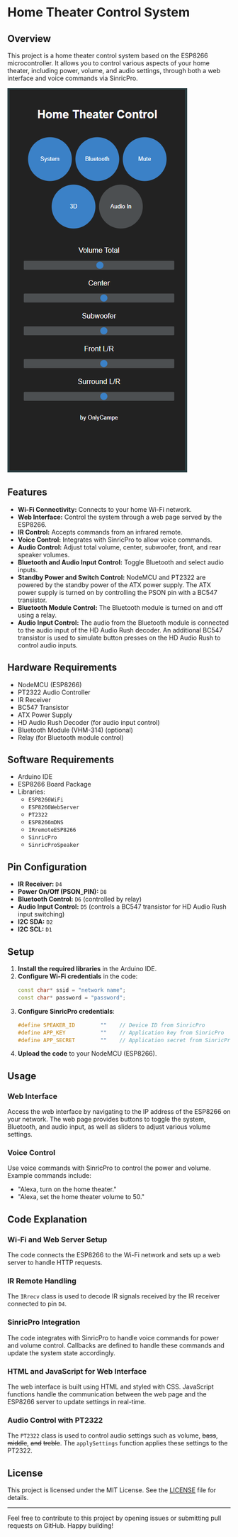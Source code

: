 # Home Theater Control System

## Overview

This project is a home theater control system based on the ESP8266 microcontroller. It allows you to control various aspects of your home theater, including power, volume, and audio settings, through both a web interface and voice commands via SinricPro.

![web interface](img/Home.local.png)



## Features

- **Wi-Fi Connectivity:** Connects to your home Wi-Fi network.
- **Web Interface:** Control the system through a web page served by the ESP8266.
- **IR Control:** Accepts commands from an infrared remote.
- **Voice Control:** Integrates with SinricPro to allow voice commands.
- **Audio Control:** Adjust total volume, center, subwoofer, front, and rear speaker volumes.
- **Bluetooth and Audio Input Control:** Toggle Bluetooth and select audio inputs.
- **Standby Power and Switch Control:** NodeMCU and PT2322 are powered by the standby power of the ATX power supply. The ATX power supply is turned on by controlling the PSON pin with a BC547 transistor.
- **Bluetooth Module Control:** The Bluetooth module is turned on and off using a relay.
- **Audio Input Control:** The audio from the Bluetooth module is connected to the audio input of the HD Audio Rush decoder. An additional BC547 transistor is used to simulate button presses on the HD Audio Rush to control audio inputs.


## Hardware Requirements

- NodeMCU (ESP8266)
- PT2322 Audio Controller
- IR Receiver
- BC547 Transistor
- ATX Power Supply
- HD Audio Rush Decoder (for audio input control)
- Bluetooth Module (VHM-314) (optional)
- Relay (for Bluetooth module control)

## Software Requirements

- Arduino IDE
- ESP8266 Board Package
- Libraries:
  - `ESP8266WiFi`
  - `ESP8266WebServer`
  - `PT2322`
  - `ESP8266mDNS`
  - `IRremoteESP8266`
  - `SinricPro`
  - `SinricProSpeaker`

## Pin Configuration

- **IR Receiver:** `D4`
- **Power On/Off (PSON_PIN):** `D8`
- **Bluetooth Control:** `D6` (controlled by relay)
- **Audio Input Control:** `D5` (controls a BC547 transistor for HD Audio Rush input switching)
- **I2C SDA:** `D2`
- **I2C SCL:** `D1`

## Setup

1. **Install the required libraries** in the Arduino IDE.
2. **Configure Wi-Fi credentials** in the code:
   ```cpp
   const char* ssid = "network name";
   const char* password = "password";
   ```
3. **Configure SinricPro credentials**:
   ```cpp
   #define SPEAKER_ID        ""    // Device ID from SinricPro
   #define APP_KEY           ""    // Application key from SinricPro
   #define APP_SECRET        ""    // Application secret from SinricPro
   ```
4. **Upload the code** to your NodeMCU (ESP8266).

## Usage

### Web Interface

Access the web interface by navigating to the IP address of the ESP8266 on your network. The web page provides buttons to toggle the system, Bluetooth, and audio input, as well as sliders to adjust various volume settings.

### Voice Control

Use voice commands with SinricPro to control the power and volume. Example commands include:
- "Alexa, turn on the home theater."
- "Alexa, set the home theater volume to 50."

## Code Explanation

### Wi-Fi and Web Server Setup

The code connects the ESP8266 to the Wi-Fi network and sets up a web server to handle HTTP requests.

### IR Remote Handling

The `IRrecv` class is used to decode IR signals received by the IR receiver connected to pin `D4`.

### SinricPro Integration

The code integrates with SinricPro to handle voice commands for power and volume control. Callbacks are defined to handle these commands and update the system state accordingly.

### HTML and JavaScript for Web Interface

The web interface is built using HTML and styled with CSS. JavaScript functions handle the communication between the web page and the ESP8266 server to update settings in real-time.

### Audio Control with PT2322

The `PT2322` class is used to control audio settings such as volume, ~~bass~~, ~~middle~~, ~~and~~ ~~treble~~. The `applySettings` function applies these settings to the PT2322.

## License

This project is licensed under the MIT License. See the [LICENSE](LICENSE) file for details.

---

Feel free to contribute to this project by opening issues or submitting pull requests on GitHub. Happy building!
